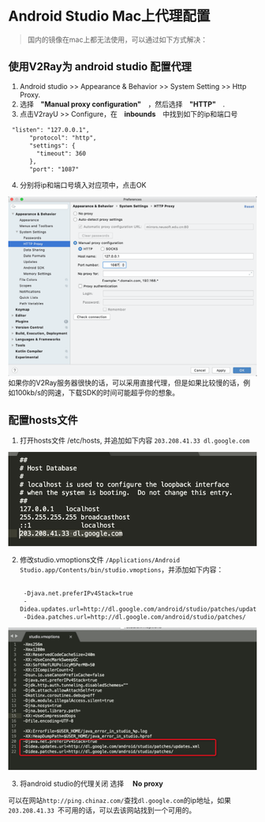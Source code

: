 # Android Studio Mac上代理配置
> 国内的镜像在mac上都无法使用，可以通过如下方式解决：
## 使用V2Ray为 android studio 配置代理
1. Android studio >> Appearance & Behavior >> System Setting >> Http Proxy.
2. 选择&emsp;**"Manual proxy configuration"**&emsp;，然后选择&emsp;**"HTTP"**&emsp;.
3. 点击V2rayU >> Configure，在&emsp;**inbounds**&emsp;中找到如下的ip和端口号
```
 "listen": "127.0.0.1",
      "protocol": "http",
      "settings": {
        "timeout": 360
      },
      "port": "1087"
```
4. 分别将ip和端口号填入对应项中，点击OK
   
![1](./Images/AndroidProxy/1.png)
如果你的V2Ray服务器很快的话，可以采用直接代理，但是如果比较慢的话，例如100kb/s的网速，下载SDK的时间可能超乎你的想象。

## 配置hosts文件
1. 打开hosts文件 /etc/hosts, 并追加如下内容
`203.208.41.33 dl.google.com`

![2](./Images/AndroidProxy/2.png)

2. 修改studio.vmoptions文件 `/Applications/Android Studio.app/Contents/bin/studio.vmoptions`，并添加如下内容：
   ```

    -Djava.net.preferIPv4Stack=true  
    -Didea.updates.url=http://dl.google.com/android/studio/patches/updates.xml  
    -Didea.patches.url=http://dl.google.com/android/studio/patches/

   ```
![3](./Images/AndroidProxy/3.png)

   
3. 将android studio的代理关闭 选择 &emsp;**No proxy**&emsp;

可以在网站`http://ping.chinaz.com/`查找`dl.google.com`的ip地址，如果`203.208.41.33 `不可用的话，可以去该网站找到一个可用的。